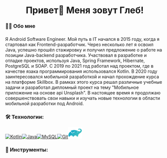 <h1 align="center">Привет👋 Меня зовут Глеб!</h1>

###

<h3 align="left">👩‍💻 Обо мне</h3>

###

Я Android Software Engineer. Мой путь в IT начался в 2015 году, когда я стартовал как Frontend-разработчик. Через несколько лет я освоил Java, успешно прошёл стажировку и получил предложение о работе на позиции Java-backend разработчика. Участвовал в разработке и отладке проектов, используя Java, Spring Framework, Hibernate, PostgreSQL и SOAP. С 2019 по 2021 год работал над проектом, где в качестве язака программирования использовался Kotlin. В 2020 году заинтересовался мобильной разработкой и начал прохождение курса на платформе Skillbox. В рамках этого курса решал различные учебные задачи и разработал дипломный проект на тему "Мобильное приложение на основе api Unsplash". В настоящее время я продолжаю совершенствовать свои навыки и изучать новые технологии в области мобильной разработки под Android.

###

<h3 align="left">🛠 Технологии:</h3>

<p align="left">
  <a href="https://kotlinlang.org/" target="_blank" rel="noreferrer"><img src="https://raw.githubusercontent.com/danielcranney/readme-generator/main/public/icons/skills/kotlin-colored.svg" width="45" height="36" alt="Kotlin" /></a><a href="https://www.oracle.com/java/" target="_blank" rel="noreferrer"><img src="https://raw.githubusercontent.com/danielcranney/readme-generator/main/public/icons/skills/java-colored.svg" width="45" height="36" alt="Java" /></a><a href="https://www.mysql.com/" target="_blank" rel="noreferrer"><img src="https://raw.githubusercontent.com/danielcranney/readme-generator/main/public/icons/skills/mysql-colored.svg" width="45" height="36" alt="MySQL" /></a><a href="https://git-scm.com/" target="_blank" rel="noreferrer"><img src="https://raw.githubusercontent.com/danielcranney/readme-generator/main/public/icons/skills/git-colored.svg" width="45" height="36" alt="Git" /></a><a href="https://git-scm.com/" target="_blank" rel="noreferrer"><img src="https://raw.githubusercontent.com/github/explore/59009b1589a883459c0ae19044e3e7e3ec0c4e0a/topics/gradle/gradle.png" width="45" height="36" alt="Gradle" /></a>
</p>

###

<h3 align="left">🔧 Инструменты:</h3>

###
